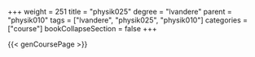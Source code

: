 +++
weight = 251
title = "physik025"
degree = "lvandere"
parent = "physik010"
tags = ["lvandere", "physik025", "physik010"]
categories = ["course"]
bookCollapseSection = false
+++

{{< genCoursePage >}}
